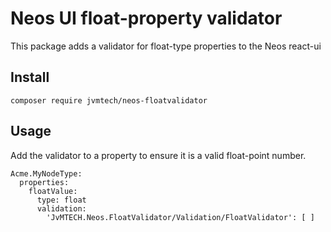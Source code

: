 # Neos UI float-property validator

This package adds a validator for float-type properties to the Neos react-ui

## Install

`composer require jvmtech/neos-floatvalidator`

## Usage

Add the validator to a property to ensure it is a valid float-point number.

```
Acme.MyNodeType:
  properties:
    floatValue:
      type: float
      validation:
        'JvMTECH.Neos.FloatValidator/Validation/FloatValidator': [ ]
```
